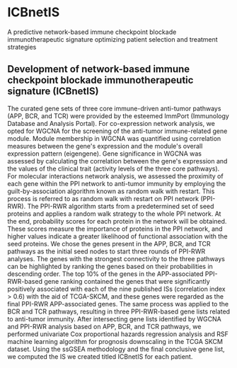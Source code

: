 # ICBnetIS
A predictive network-based immune checkpoint blockade immunotherapeutic signature optimizing patient selection and treatment strategies

## Development of network-based immune checkpoint blockade immunotherapeutic signature (ICBnetIS)

The curated gene sets of three core immune-driven anti-tumor pathways (APP, BCR, and TCR) were provided by the esteemed ImmPort (Immunology Database and Analysis Portal). For co-expression network analysis, we opted for WGCNA for the screening of the anti-tumor immune-related gene module. Module membership in WGCNA was quantified using correlation measures between the gene's expression and the module's overall expression pattern (eigengene). Gene significance in WGCNA was assessed by calculating the correlation between the gene's expression and the values of the clinical trait (activity levels of the three core pathways). For molecular interactions network analysis, we assessed the proximity of each gene within the PPI network to anti-tumor immunity by employing the guilt-by-association algorithm known as random walk with restart. This process is referred to as random walk with restart on PPI network (PPI-RWR). The PPI-RWR algorithm starts from a predetermined set of seed proteins and applies a random walk strategy to the whole PPI network. At the end, probability scores for each protein in the network will be obtained. These scores measure the importance of proteins in the PPI network, and higher values indicate a greater likelihood of functional association with the seed proteins. We chose the genes present in the APP, BCR, and TCR pathways as the initial seed nodes to start three rounds of PPI-RWR analyses. The genes with the strongest connectivity to the three pathways can be highlighted by ranking the genes based on their probabilities in descending order. The top 10% of the genes in the APP-associated PPI-RWR-based gene ranking contained the genes that were significantly positively associated with each of the nine published ISs (correlation index > 0.6) with the aid of TCGA-SKCM, and these genes were regarded as the final PPI-RWR APP-associated genes. The same process was applied to the BCR and TCR pathways, resulting in three PPI-RWR-based gene lists related to anti-tumor immunity. After intersecting gene lists identified by WGCNA and PPI-RWR analysis based on APP, BCR, and TCR pathways, we performed univariate Cox proportional hazards regression analysis and RSF machine learning algorithm for prognosis downscaling in the TCGA SKCM dataset. Using the ssGSEA methodology and the final conclusive gene list, we computed the IS we created titled ICBnetIS for each patient.
